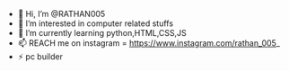 - 👋 Hi, I’m @RATHAN005
- 👀 I’m interested in computer related stuffs
- 🌱 I’m currently learning python,HTML,CSS,JS
- 📫 REACH me on instagram = https://www.instagram.com/rathan_005_
- ⚡ pc builder

<!---
RATHAN005/RATHAN005 is a ✨ special ✨ repository because its `README.md` (this file) appears on your GitHub profile.
You can click the Preview link to take a look at your changes.
--->
